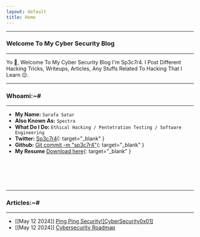 ```yaml
---
layout: default
title: Home
---
```


* * *
### Welcome To My Cyber Security Blog 
* * *

Yo 👋, Welcome To My Cyber Security Blog I'm Sp3c7r4. I Post Different Hacking Tricks, Writeups, Articles, Any Stuffs Related To Hacking That I Learn 😉. 

* * *
### Whoami:~#
* * *

- **My Name:**    `Sarafa Satar`
- **Also Known As:** `Spectra`
- **What Do I Do:**  `Ethical Hacking / Pentetration Testing / Software Engineering`
- **Twitter:** [Sp3c7r4](https://twitter.com/sp3c7r4_gee){: target="_blank" }
- **Github:** [Git commit -m "sp3c7r4"](https://github.com/sp3c7r4){: target="_blank" }
- **My Resume** [Download here](https://raw.githubusercontent.com/sp3c7r4/sp3c7r4/356f8b9c17007279a83d6722dca742c5f4be80f3/Resume.pdf){: target="_blank" }
<br/>
<br/><br/>
<br/>

* * *
### **Articles:~#**
* * *

- [[May 12 2024]] [Ping Ping Security![CyberSecurity0x01]](./contents/Cybersecurity101/CyberSec101.html)<br/>
- [[May 12 2024]] [Cybersecurity Roadmap](./contents/Cybersecurity101/CyberSecurity-Roadmap.html)